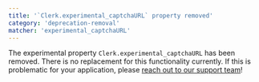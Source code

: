 ```yaml
---
title: '`Clerk.experimental_captchaURL` property removed'
category: 'deprecation-removal'
matcher: 'experimental_captchaURL'
---
```


The experimental property `Clerk.experimental_captchaURL` has been removed. There is no replacement for this functionality currently. If this is problematic for your application, please [reach out to our support team](https://clerk.com/support)!
